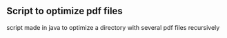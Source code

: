 ## Script to optimize pdf files

script made in java to optimize a directory with several pdf files recursively 
